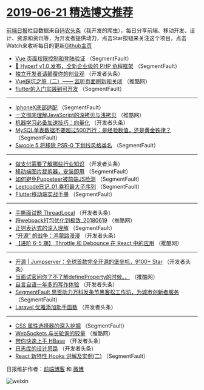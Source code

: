 # [2019-06-21 精选博文推荐](http://hao.caibaojian.com/date/2019/06/21)

[前端日报](http://caibaojian.com/c/news)栏目数据来自[码农头条](http://hao.caibaojian.com/)（我开发的爬虫），每日分享前端、移动开发、设计、资源和资讯等，为开发者提供动力，点击Star按钮来关注这个项目，点击Watch来收听每日的更新[Github主页](https://github.com/kujian/frontendDaily)
* [Vue 页面权限控制和登陆验证](http://hao.caibaojian.com/115917.html) （SegmentFault）
* [🚀 Hyperf v1.0 发布，全新企业级的 PHP 协程框架](http://hao.caibaojian.com/115914.html) （SegmentFault）
* [独立开发者请颠覆你的创业观](http://hao.caibaojian.com/115948.html) （开发者头条）
* [Vue踩坑之旅（二）—— 监听页面刷新和关闭](http://hao.caibaojian.com/115982.html) （推酷网）
* [flutter的入门实践到可开发](http://hao.caibaojian.com/115930.html) （SegmentFault）

***
* [IphoneX底部适配](http://hao.caibaojian.com/115922.html) （SegmentFault）
* [一文彻底理解JavaScript的深拷贝与浅拷贝](http://hao.caibaojian.com/115988.html) （推酷网）
* [机器学习必备加速技巧：向量化](http://hao.caibaojian.com/115936.html) （开发者头条）
* [MySQL单表数据不要超过500万行：是经验数值，还是黄金铁律？](http://hao.caibaojian.com/115915.html) （SegmentFault）
* [Swoole 5 将移除 PSR-0 下划线风格类名](http://hao.caibaojian.com/115916.html) （SegmentFault）

***
* [做支付需要了解哪些行业知识](http://hao.caibaojian.com/115939.html) （开发者头条）
* [移动端图片裁剪器，安装即用](http://hao.caibaojian.com/115918.html) （SegmentFault）
* [如何避免Puppeteer被前端JS检测](http://hao.caibaojian.com/115929.html) （SegmentFault）
* [Leetcode日记_01,乘积最大子序列](http://hao.caibaojian.com/115919.html) （SegmentFault）
* [Flutter移动端实战手册](http://hao.caibaojian.com/115920.html) （SegmentFault）

***
* [手撕面试题 ThreadLocal](http://hao.caibaojian.com/115931.html) （开发者头条）
* [将webpack打包优化到极致_20180619](http://hao.caibaojian.com/115986.html) （推酷网）
* [正则表达式的深入理解](http://hao.caibaojian.com/115921.html) （SegmentFault）
* [“开源” 的战争：鸿蒙路漫漫](http://hao.caibaojian.com/115932.html) （开发者头条）
* [【进阶 6-5 期】 Throttle 和 Debounce 在 React 中的应用](http://hao.caibaojian.com/115987.html) （推酷网）

***
* [开源 | Jumpserver：全球首款完全开源的堡垒机，9100+ Star](http://hao.caibaojian.com/115944.html) （开发者头条）
* [当面试官问你了不了解defineProperty的时候。。](http://hao.caibaojian.com/115970.html) （推酷网）
* [自言自语一年多的写作体验](http://hao.caibaojian.com/115945.html) （开发者头条）
* [SegmentFault 思否助力万科发条节黑客松工作坊，为城市创新者服务](http://hao.caibaojian.com/115923.html) （SegmentFault）
* [Laravel 优雅添加助手函数](http://hao.caibaojian.com/115946.html) （开发者头条）

***
* [CSS 属性选择器的深入挖掘](http://hao.caibaojian.com/115924.html) （SegmentFault）
* [WebSockets 与长轮询的较量](http://hao.caibaojian.com/115977.html) （推酷网）
* [带你快速上手 HBase](http://hao.caibaojian.com/115935.html) （开发者头条）
* [日志库的设计思路](http://hao.caibaojian.com/115947.html) （开发者头条）
* [React 新特性 Hooks 讲解及实例(二)](http://hao.caibaojian.com/115925.html) （SegmentFault）

日报维护作者：[前端博客](http://caibaojian.com/) 和 [微博](http://caibaojian.com/go/weibo)

![weixin](https://user-images.githubusercontent.com/3055447/38468989-651132ac-3b80-11e8-8e6b-15122322a9d7.png)